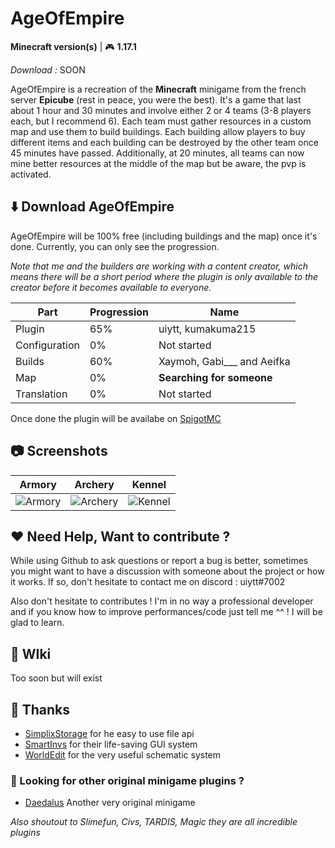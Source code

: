 # AgeOfEmpire
 
 **Minecraft version(s)** | :video_game: **1.17.1**

*Download :* SOON

AgeOfEmpire is a recreation of the **Minecraft** minigame from the french server **Epicube** (rest in peace, you were the best). It's a game that last about 1 hour and 30 minutes and involve either 2 or 4 teams (3-8 players each, but I recommend 6). Each team must gather resources in a custom map and use them to build buildings. Each building allow players to buy different items and each building can be destroyed by the other team once 45 minutes have passed. Additionally, at 20 minutes, all teams can now mine better resources at the middle of the map but be aware, the pvp is activated.

## :arrow_down: Download AgeOfEmpire

AgeOfEmpire will be 100% free (including buildings and the map) once it's done. Currently, you can only see the progression.

*Note that me and the builders are working with a content creator, which means there will be a short period where the plugin is only available to the creator before it becomes available to everyone.*

|Part | Progression | Name |
|------|-------------| ----- |
|Plugin|65%|uiytt, kumakuma215|
|Configuration| 0% | Not started| 
|Builds|60%|Xaymoh, Gabi___ and Aeifka|
|Map| 0% | **Searching for someone**|
|Translation|0% | Not started|

Once done the plugin will be availabe on [SpigotMC](www.spigotmc.org)

## :camera: Screenshots
|Armory| Archery | Kennel |
|------|---------|--------|
|![Armory](https://i.postimg.cc/pTYLk91w/2021-10-09-14-26-12.png)|![Archery](https://i.postimg.cc/TP0s9fJk/2021-10-09-14-26-39.png)|![Kennel](https://i.postimg.cc/hjfqQXR8/2021-10-09-14-26-26.png)|

## :heart: Need Help, Want to contribute ? 
While using Github to ask questions or report a bug is better, sometimes you might want to have a discussion with someone about the project or how it works. If so, don't hesitate to contact me on discord : uiytt#7002

Also don't hesitate to contributes ! I'm in no way a professional developer and if you know how to improve performances/code just tell me ^^ ! I will be glad to learn.

## :bookmark_tabs: WIki
Too soon but will exist

## :loudspeaker: Thanks
* [SimplixStorage](https://github.com/Simplix-Softworks/SimplixStorage) for he easy to use file api
* [SmartInvs](https://github.com/MinusKube/SmartInvs) for their life-saving GUI system
* [WorldEdit](https://github.com/EngineHub/WorldEdit) for the very useful schematic system

### :mega: Looking for other original minigame plugins ? 
* [Daedalus](https://github.com/zelytra/Daedalus) Another very original minigame 

*Also shoutout to Slimefun, Civs, TARDIS, Magic they are all incredible plugins*
